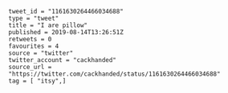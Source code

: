 ```
tweet_id = "1161630264466034688"
type = "tweet"
title = "I are pillow"
published = 2019-08-14T13:26:51Z
retweets = 0
favourites = 4
source = "twitter"
twitter_account = "cackhanded"
source_url = "https://twitter.com/cackhanded/status/1161630264466034688"
tag = [ "itsy",]
```

<p class='image'><img src='https://mnf.m17s.net/2019/08/14/EB7wjyJXsAAX3mD.jpg' alt=''></p>


